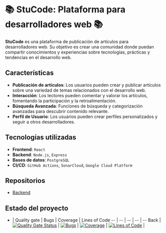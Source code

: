 # 📚 StuCode: Plataforma para desarrolladores web 📚
**StuCode** es una plataforma de publicación de artículos para desarrolladores web. Su objetivo es crear una comunidad donde puedan compartir conocimientos y experiencias sobre tecnologías, prácticas y tendencias en el desarrollo web.

## Características
* **Publicación de artículos**: Los usuarios pueden crear y publicar artículos sobre una variedad de temas relacionados con el desarrollo web.
* **Interacción**: Los lectores pueden comentar y valorar los artículos, fomentando la participación y la retroalimentación.
* **Búsqueda Avanzada**: Funciones de búsqueda y categorización avanzadas para descubrir contenido relevante.
* **Perfil de Usuario**: Los usuarios pueden crear perfiles personalizados y seguir a otros desarrolladores.

## Tecnologías utilizadas
* **Frontend**: `React`
* **Backend**: `Node.js`, `Express`
* **Bases de datos**: `PostgreSQL`
* **CI/CD**: `GitHub Actions`, `SonarCloud`, `Google Cloud Platform`

## Repositorios
* [Backend](https://github.com/michaelhr97/api.stucode)

## Estado del proyecto
- | Quality gate | Bugs | Coverage | Lines of Code 
-- | -- | -- | -- | -- 
Back | [![Quality Gate Status](https://sonarcloud.io/api/project_badges/measure?project=michaelhr97_api.stucode&metric=alert_status)](https://sonarcloud.io/summary/new_code?id=michaelhr97_api.stucode) | [![Bugs](https://sonarcloud.io/api/project_badges/measure?project=michaelhr97_api.stucode&metric=bugs)](https://sonarcloud.io/summary/new_code?id=michaelhr97_api.stucode) | [![Coverage](https://sonarcloud.io/api/project_badges/measure?project=michaelhr97_api.stucode&metric=coverage)](https://sonarcloud.io/summary/new_code?id=michaelhr97_api.stucode) | [![Lines of Code](https://sonarcloud.io/api/project_badges/measure?project=michaelhr97_api.stucode&metric=ncloc)](https://sonarcloud.io/summary/new_code?id=michaelhr97_api.stucode) | 